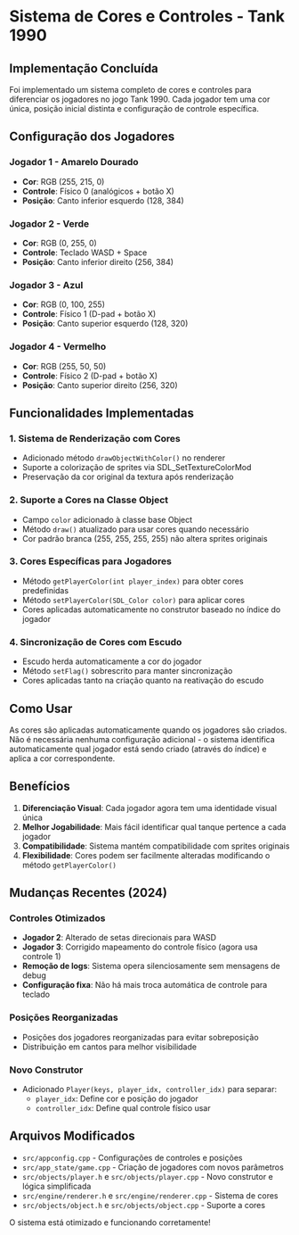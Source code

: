 # Sistema de Cores e Controles - Tank 1990

## Implementação Concluída

Foi implementado um sistema completo de cores e controles para diferenciar os jogadores no jogo Tank 1990. Cada jogador tem uma cor única, posição inicial distinta e configuração de controle específica.

## Configuração dos Jogadores

### Jogador 1 - Amarelo Dourado
- **Cor**: RGB (255, 215, 0)
- **Controle**: Físico 0 (analógicos + botão X)
- **Posição**: Canto inferior esquerdo (128, 384)

### Jogador 2 - Verde  
- **Cor**: RGB (0, 255, 0)
- **Controle**: Teclado WASD + Space
- **Posição**: Canto inferior direito (256, 384)

### Jogador 3 - Azul
- **Cor**: RGB (0, 100, 255)
- **Controle**: Físico 1 (D-pad + botão X)
- **Posição**: Canto superior esquerdo (128, 320)

### Jogador 4 - Vermelho
- **Cor**: RGB (255, 50, 50)
- **Controle**: Físico 2 (D-pad + botão X)
- **Posição**: Canto superior direito (256, 320)

## Funcionalidades Implementadas

### 1. Sistema de Renderização com Cores
- Adicionado método `drawObjectWithColor()` no renderer
- Suporte a colorização de sprites via SDL_SetTextureColorMod
- Preservação da cor original da textura após renderização

### 2. Suporte a Cores na Classe Object
- Campo `color` adicionado à classe base Object
- Método `draw()` atualizado para usar cores quando necessário
- Cor padrão branca (255, 255, 255, 255) não altera sprites originais

### 3. Cores Específicas para Jogadores
- Método `getPlayerColor(int player_index)` para obter cores predefinidas
- Método `setPlayerColor(SDL_Color color)` para aplicar cores
- Cores aplicadas automaticamente no construtor baseado no índice do jogador

### 4. Sincronização de Cores com Escudo
- Escudo herda automaticamente a cor do jogador
- Método `setFlag()` sobrescrito para manter sincronização
- Cores aplicadas tanto na criação quanto na reativação do escudo

## Como Usar

As cores são aplicadas automaticamente quando os jogadores são criados. Não é necessária nenhuma configuração adicional - o sistema identifica automaticamente qual jogador está sendo criado (através do índice) e aplica a cor correspondente.

## Benefícios

1. **Diferenciação Visual**: Cada jogador agora tem uma identidade visual única
2. **Melhor Jogabilidade**: Mais fácil identificar qual tanque pertence a cada jogador
3. **Compatibilidade**: Sistema mantém compatibilidade com sprites originais
4. **Flexibilidade**: Cores podem ser facilmente alteradas modificando o método `getPlayerColor()`

## Mudanças Recentes (2024)

### Controles Otimizados
- **Jogador 2**: Alterado de setas direcionais para WASD
- **Jogador 3**: Corrigido mapeamento do controle físico (agora usa controle 1)
- **Remoção de logs**: Sistema opera silenciosamente sem mensagens de debug
- **Configuração fixa**: Não há mais troca automática de controle para teclado

### Posições Reorganizadas
- Posições dos jogadores reorganizadas para evitar sobreposição
- Distribuição em cantos para melhor visibilidade

### Novo Construtor
- Adicionado `Player(keys, player_idx, controller_idx)` para separar:
  - `player_idx`: Define cor e posição do jogador
  - `controller_idx`: Define qual controle físico usar

## Arquivos Modificados

- `src/appconfig.cpp` - Configurações de controles e posições
- `src/app_state/game.cpp` - Criação de jogadores com novos parâmetros
- `src/objects/player.h` e `src/objects/player.cpp` - Novo construtor e lógica simplificada
- `src/engine/renderer.h` e `src/engine/renderer.cpp` - Sistema de cores
- `src/objects/object.h` e `src/objects/object.cpp` - Suporte a cores

O sistema está otimizado e funcionando corretamente!
